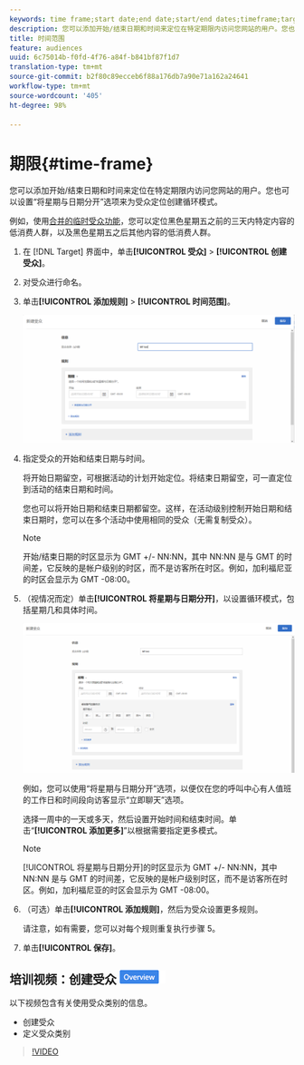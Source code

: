 ```yaml
---
keywords: time frame;start date;end date;start/end dates;timeframe;target schedule;week parting;day parting;parting
description: 您可以添加开始/结束日期和时间来定位在特定期限内访问您网站的用户。您也可以设置“将星期与日期分开”选项来为受众定位创建循环模式。
title: 时间范围
feature: audiences
uuid: 6c75014b-f0fd-4f76-a84f-b841bf87f1d7
translation-type: tm+mt
source-git-commit: b2f80c89ecceb6f88a176db7a90e71a162a24641
workflow-type: tm+mt
source-wordcount: '405'
ht-degree: 98%

---
```



# 期限{#time-frame}

您可以添加开始/结束日期和时间来定位在特定期限内访问您网站的用户。您也可以设置“将星期与日期分开”选项来为受众定位创建循环模式。

例如，使用[合并的临时受众功能](../../../c-target/combining-multiple-audiences.md#concept_A7386F1EA4394BD2AB72399C225981E5)，您可以定位黑色星期五之前的三天内特定内容的低消费人群，以及黑色星期五之后其他内容的低消费人群。

1. 在 [!DNL Target] 界面中，单击&#x200B;**[!UICONTROL 受众]** > **[!UICONTROL 创建受众]**。
1. 对受众进行命名。
1. 单击&#x200B;**[!UICONTROL 添加规则]** > **[!UICONTROL 时间范围]**。

   ![](assets/target_timeframe_dialog.png)

1. 指定受众的开始和结束日期与时间。

   将开始日期留空，可根据活动的计划开始定位。将结束日期留空，可一直定位到活动的结束日期和时间。

   您也可以将开始日期和结束日期都留空。这样，在活动级别控制开始日期和结束日期时，您可以在多个活动中使用相同的受众（无需复制受众）。

   >[!NOTE]
   >
   >开始/结束日期的时区显示为 GMT +/- NN:NN，其中 NN:NN 是与 GMT 的时间差，它反映的是帐户级别的时区，而不是访客所在时区。例如，加利福尼亚的时区会显示为 GMT -08:00。

1. （视情况而定）单击&#x200B;**[!UICONTROL 将星期与日期分开]**，以设置循环模式，包括星期几和具体时间。

   ![将星期与日期分开](assets/week_and_day_parting.png)

   例如，您可以使用“将星期与日期分开”选项，以便仅在您的呼叫中心有人值班的工作日和时间段向访客显示“立即聊天”选项。

   选择一周中的一天或多天，然后设置开始时间和结束时间。单击“**[!UICONTROL 添加更多]**”以根据需要指定更多模式。

   >[!NOTE]
   >
   >[!UICONTROL 将星期与日期分开]的时区显示为 GMT +/- NN:NN，其中 NN:NN 是与 GMT 的时间差，它反映的是帐户级别时区，而不是访客所在时区。例如，加利福尼亚的时区会显示为 GMT -08:00。

1. （可选）单击&#x200B;**[!UICONTROL 添加规则]**，然后为受众设置更多规则。

   请注意，如有需要，您可以对每个规则重复执行步骤 5。

1. 单击&#x200B;**[!UICONTROL 保存]**。

## 培训视频：创建受众 ![概述徽章](/help/assets/overview.png)

以下视频包含有关使用受众类别的信息。

* 创建受众
* 定义受众类别

>[!VIDEO](https://video.tv.adobe.com/v/17392)
